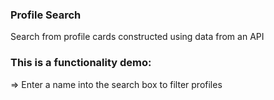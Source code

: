 ### Profile Search

Search from profile cards constructed using data from an API

### This is a functionality demo:
=> Enter a name into the search box to filter profiles
